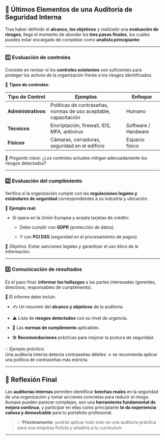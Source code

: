 

## 🔐 **Últimos Elementos de una Auditoría de Seguridad Interna**

Tras haber definido el **alcance, los objetivos** y realizado una **evaluación de riesgos**, llega el momento de abordar los **tres pasos finales**, los cuales puedes estar encargado de completar como **analista principiante**:

---

### 1️⃣ **Evaluación de controles**

Consiste en revisar si los **controles existentes** son suficientes para proteger los activos de la organización frente a los riesgos identificados.

📌 **Tipos de controles**:

|Tipo de Control|Ejemplos|Enfoque|
|---|---|---|
|**Administrativos**|Políticas de contraseñas, normas de uso aceptable, capacitación|Humano|
|**Técnicos**|Encriptación, firewall, IDS, MFA, antivirus|Software / Hardware|
|**Físicos**|Cámaras, cerraduras, seguridad en el edificio|Espacio físico|

🧠 _Pregunta clave:_ ¿Los controles actuales mitigan adecuadamente los riesgos detectados?

---

### 2️⃣ **Evaluación del cumplimiento**

Verifica si la organización cumple con las **regulaciones legales y estándares de seguridad** correspondientes a su industria y ubicación.

📌 **Ejemplo real:**

- Si opera en la Unión Europea y acepta tarjetas de crédito:
    
    - Debe cumplir con **GDPR** (protección de datos).
        
    - Y con **PCI DSS** (seguridad en el procesamiento de pagos).
        

🎯 _Objetivo:_ Evitar sanciones legales y garantizar el uso ético de la información.

---

### 3️⃣ **Comunicación de resultados**

Es el paso final: **informar los hallazgos** a las partes interesadas (gerentes, directivos, responsables de cumplimiento).

📑 El informe debe incluir:

- ✍️ Un resumen del **alcance y objetivos** de la auditoría.
    
- ⚠️ Lista de **riesgos detectados** con su nivel de urgencia.
    
- 📌 Las **normas de cumplimiento** aplicables.
    
- 🛠 **Recomendaciones** prácticas para mejorar la postura de seguridad.
    

💡 _Ejemplo práctico:_  
Una auditoría interna detecta contraseñas débiles → se recomienda aplicar una política de contraseñas más estricta.

---

## 🧠 **Reflexión Final**

Las **auditorías internas** permiten identificar **brechas reales** en la seguridad de una organización y tomar acciones concretas para reducir el riesgo.  
Aunque pueden parecer complejas, son una **herramienta fundamental de mejora continua**, y participar en ellas como principiante **te da experiencia valiosa y demostrable** para tu portafolio profesional.

> ✅ **Próximamente:** podrás aplicar todo esto en una auditoría práctica para una empresa ficticia y añadirla a tu currículum.

---


